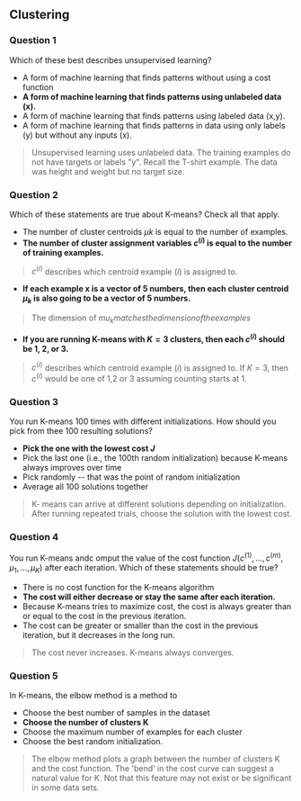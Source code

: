 ## Clustering

### Question 1

Which of these best describes unsupervised learning?

- A form of machine learning that finds patterns without using a cost function
- **A form of machine learning that finds patterns using unlabeled data (x).**
- A form of machine learning that finds patterns using labeled data (x,y).
- A form of machine learning that finds patterns in data using only labels (y) but without any inputs (x).

> Unsupervised learning uses unlabeled data. The training examples do not have targets or labels "y". Recall the T-shirt example. The data was height and weight but no target size.

### Question 2

Which of these statements are true about K-means? Check all that apply.

- The number of cluster centroids $\mu{k}$ is equal to the number of examples.
- **The number of cluster assignment variables $c^{(i)}$ is equal to the number of training examples.**

> $c^{(i)}$ describes which centroid example $(i)$ is assigned to.

- **If each example x is a vector of 5 numbers, then each cluster centroid $\mu_{k}$ is also going to be a vector of 5 numbers.**

> The dimension of $mu_{k} matches the dimension of the examples$

- **If you are running K-means with $K=3$ clusters, then each $c^{(i)}$ should be 1, 2, or 3.**

> $c^{(i)}$ describes which centroid example $(i)$ is assigned to. If $K=3$, then $c^{(i)}$ would be one of 1,2 or 3 assuming counting starts at 1.


### Question 3

You run K-means 100 times with different initializations. How should you pick from thee 100 resulting solutions?

- **Pick the one with the lowest cost $J$**
- Pick the last one (i.e., the 100th random initialization) because K-means always improves over time
- Pick randomly -- that was the point of random initialization
- Average all 100 solutions together

> K- means can arrive at different solutions depending on initialization. After running repeated trials, choose the solution with the lowest cost.

### Question 4

You run K-means andc omput the value of the cost function $J(c^{(1)},...,c^{(m)},\mu_{1},...,\mu_{K})$ after each iteration. Which of these statements should be true?

- There is no cost function for the K-means algorithm
- **The cost will either decrease or stay the same after each iteration.**
- Because K-means tries to maximize cost, the cost is always greater than or equal to the cost in the previous iteration.
- The cost can be greater or smaller than the cost in the previous iteration, but it decreases in the long run.

> The cost never increases. K-means always converges.

### Question 5

In K-means, the elbow method is a method to

- Choose the best number of samples in the dataset
- **Choose the number of clusters K**
- Choose the maximum number of examples for each cluster
- Choose the best random initialization.

> The elbow method plots a graph between the number of clusters K and the cost function. The 'bend' in the cost curve can suggest a natural value for K. Not that this feature may not exist or be significant in some data sets.